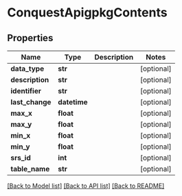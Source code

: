 # ConquestApigpkgContents

## Properties
Name | Type | Description | Notes
------------ | ------------- | ------------- | -------------
**data_type** | **str** |  | [optional] 
**description** | **str** |  | [optional] 
**identifier** | **str** |  | [optional] 
**last_change** | **datetime** |  | [optional] 
**max_x** | **float** |  | [optional] 
**max_y** | **float** |  | [optional] 
**min_x** | **float** |  | [optional] 
**min_y** | **float** |  | [optional] 
**srs_id** | **int** |  | [optional] 
**table_name** | **str** |  | [optional] 

[[Back to Model list]](../README.md#documentation-for-models) [[Back to API list]](../README.md#documentation-for-api-endpoints) [[Back to README]](../README.md)


